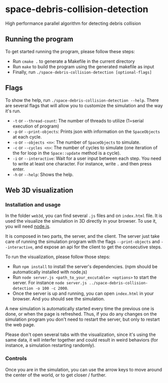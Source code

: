 # space-debris-collision-detection
High performance parallel algorithm for detecting debris collision

## Running the program

To get started running the program, please follow these steps:

- Run `cmake .` to generate a Makefile in the current directory
- Run `make` to build the program using the generated makefile as input
- Finally, run `./space-debris-collision-detection [optional-flags]`

## Flags

To show the help, run `./space-debris-collision-detection --help`. There are several flags that will allow you to customize the simulation and the way it's run.

- `-t` or `--thread-count`: The number of threads to utilize (1=serial execution of program)
- `-p` or `--print-objects`: Prints json with information on the `SpaceObjects` at each cycle.
- `-o` or `--objects <n>`: The number of `SpaceObjects` to simulate.
- `-c` or `--cycles <n>`: The number of cycles to simulate (one iteration of the for loop in the `Space::update` method is a cycle).
- `-i` or `--interactive`: Wait for a user input between each step. You need to write at least one character. For instance, write `.` and then press enter.
- `-h` or `--help`: Shows the help.

## Web 3D visualization

### Installation and usage

In the folder `web3d`, you can find several `.js` files and on `index.html` file. It is used the visualize the simulation in 3D directly in your browser. To use it, you will need [node.js](https://nodejs.org).

It is composed in two parts, the server, and the client. The server just take care of running the simulation program with the flags `--print-objects` and `--interactive`, and expose an api for the client to get the consecutive steps.

To run the visualization, please follow those steps:

- Run `npm install` to install the server's dependencies. (npm should be automatically installed with node.js)
- Run `node server.js <path_to_your_excutable> <options>` to start the server. For instance `node server.js ../space-debris-collision-detection -o 100 -c 2000`.
- Once the server is up and running, you can open `index.html` in your browser. And you should see the simulation.

A new simulation is automatically started every time the previous one is done, or when the page is refreshed. Thus, if you do any changes on the simulation program you don't need to restart the server, but only to restart the web page.

Please don't open several tabs with the visualization, since it's using the same data, it will interfer together and could result in weird behaviors (for instance, a simulation restarting randomly).

### Controls

Once you are in the simulation, you can use the arrow keys to move around the center of the world, or to get closer / further.
